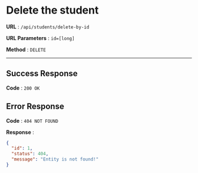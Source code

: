 # Delete the student

**URL** : `/api/students/delete-by-id`

**URL Parameters** : `id=[long]`

**Method** : `DELETE`

---

## Success Response

**Code** : `200 OK`

## Error Response

**Code** : `404 NOT FOUND`

**Response** :

```json
{
  "id": 1,
  "status": 404,
  "message": "Entity is not found!"
}
```